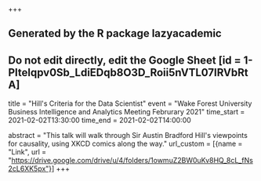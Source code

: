 +++
## Generated by the R package lazyacademic
## Do not edit directly, edit the Google Sheet [id = 1-PItelqpv0Sb_LdiEDqb8O3D_Roii5nVTL07IRVbRtA]
title = "Hill's Criteria for the Data Scientist"
event = "Wake Forest University Business Intelligence and Analytics Meeting Februrary 2021"
time_start = 2021-02-02T13:30:00
time_end = 2021-02-02T14:00:00

abstract = "This talk will walk through Sir Austin Bradford Hill's viewpoints for causality, using XKCD comics along the way."
url_custom = [{name = "Link", url = "https://drive.google.com/drive/u/4/folders/1owmuZ2BW0uKv8HQ_8cL_fNs2cL6XK5px"}]
+++
